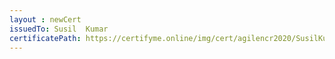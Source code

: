 ```yaml
--- 
layout : newCert 
issuedTo: Susil  Kumar 
certificatePath: https://certifyme.online/img/cert/agilencr2020/SusilKumar_1c385.png
--- 
```

